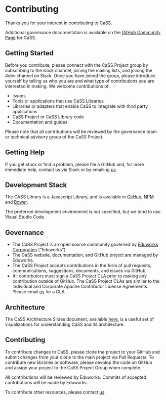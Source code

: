 # Contributing

Thanks you for your interest in contributing to CaSS. 

Additional governance documentation is available on the [GitHub Community Page](https://github.com/cassproject/CASS/community) for CaSS.

## Getting Started

Before you contribute, please connect with the CaSS Project group by subscribing to the slack channel, joining the mailing lists, and joining the *#dev* channel on Slack.  Once you have joined the group, please introduce yourself by telling us who you are and what type of contributions you are interested in making. We welcome contributions of:

* Issues
* Tools or applications that use CaSS Libraries
* Libraries or adapters that enable CaSS to integrate with third party applications
* CaSS Project or CaSS Library code
* Documentation and guides

Please note that all contributions will be reviewed by the governance team or technical advisory group of the CaSS Project.

## Getting Help

If you get stuck or find a problem, please file a GitHub and, for more immediate help, contact us via Slack or by emailing [us](mailto:cass@eduworks.com).

## Development Stack

The CASS Library is a Javascript Library, and is available in [GitHub](https://github.com/cassproject/cass-npm), [NPM](https://www.npmjs.com/package/cassproject) and [Bower](https://bower.io/search/?q=cassproject).

The preferred development environment is not specified, but we tend to use Visual Studio Code.

## Governance

* The CaSS Project is an open source community governed by [Eduworks Corporation](https://www.eduworks.com) ("Eduworks").
* The CaSS website, documentation, and GitHub project are managed by Eduworks.
* The CaSS Project accepts contributions in the form of pull requests, communications, suggestions, documents, and issues via GitHub.
* All contributors must sign a CaSS Project CLA prior to making any contribution outside of GitHub. The CaSS Project CLAs are similar to the Individual and Corporate Apache Contributor License Agreements. Please email [us](mailto:cass@eduworks.com) for a CLA.

## Architecture

The CaSS Architecture Slides document, available [here](https://docs.google.com/presentation/d/1P5SR93EPrxjbTRKfz70tmBXmmsH0JjxKvoZR-70UDsg), is a useful set of visualizations for understanding CaSS and its architecture.

## Contributing

To contribute changes to CaSS, please clone the project to your GitHub and submit changes from your clone to the main project via Pull Requests.  To contribute new libraries or software, please devolop the code on GitHub and assign your project to the CaSS Project Group when complete. 

All contributions will be reviewed by Eduworks. Commits of accepted contributions will be made by Eduworks. 

To contribute other resources, please contact [us](mailto:cass@eduworks.com).
